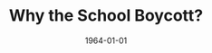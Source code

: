 ---
title: Why the School Boycott?
featured: why-the-school-boycott.jpg
featuredAlt: Flyer that outlines a justification for the school boycott
layout: "tc-single"
hasContentInGallery: true
date: 1964-01-01
---